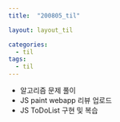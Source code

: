 ```yaml
---
title:  "200805_til"

layout: layout_til

categories:
  - til
tags:
  - til
---
```

- 알고리즘 문제 풀이
- JS paint webapp 리뷰 업로드
- JS ToDoList 구현 및 복습